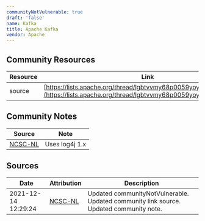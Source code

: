 ```yaml
---
communityNotVulnerable: true
draft: 'false'
name: Kafka
title: Apache Kafka
vendor: Apache
---
```



## Community Resources
| Resource | Link |
| --- | --- |
| source | [https://lists.apache.org/thread/lgbtvvmy68p0059yoyn9qxzosdmx4jdv](https://lists.apache.org/thread/lgbtvvmy68p0059yoyn9qxzosdmx4jdv) |

## Community Notes
| Source | Note |
| --- | --- |
| [NCSC-NL](https://github.com/NCSC-NL/log4shell/blob/main/software/README.md) | Uses log4j 1.x |

## Sources
| Date | Attribution | Description |
| --- | --- | --- |
| 2021-12-14 12:29:24 | [NCSC-NL](https://github.com/NCSC-NL/log4shell/blob/main/software/README.md) | Updated communityNotVulnerable. Updated community link source. Updated community note.  |
